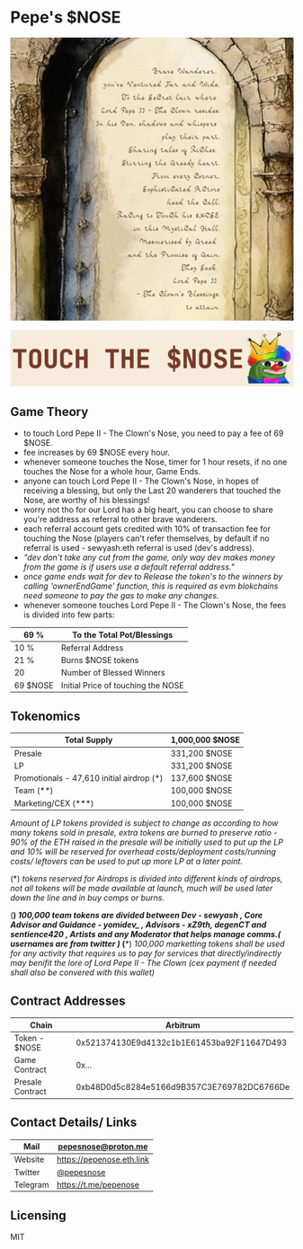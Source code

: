 # Pepe's $NOSE

![LorePoster](https://github.com/sewyash/pepeNose/blob/main/metadata/lore_poster.png)

[![NoseTouchButtonSmall](https://raw.githubusercontent.com/sewyash/pepeNose/main/metadata/touchNOSE_smolbutton.png)](https://pepenose.com)
##

## Game Theory
- to touch Lord Pepe II - The Clown's Nose, you need to pay a fee of 69 $NOSE.
- fee increases by 69 $NOSE every hour.
- whenever someone touches the Nose, timer for 1 hour resets, if no one touches the Nose for a whole hour, Game Ends.
- anyone can touch Lord Pepe II - The Clown's Nose, in hopes of receiving a blessing, but only the Last 20 wanderers that touched the Nose, are worthy of his blessings!
- worry not tho for our Lord has a big heart, you can choose to share you're address as referral to other brave wanderers.
- each referral account gets credited with 10% of transaction fee for touching the Nose (players can't refer themselves, by default if no referral is used - sewyash.eth referral is used (dev's address).
- *"dev don't take any cut from the game, only way dev makes money from the game is if users use a default referral address."*
- *once game ends wait for dev to Release the token's to the winners by calling 'ownerEndGame' function, this is required as evm blokchains need someone to pay the gas to make any changes.*
- whenever someone touches Lord Pepe II - The Clown's Nose, the fees is divided into few parts: 

| 69 % | To the Total Pot/Blessings |
| ---- | -------------------------- |
| 10 % | Referral Address           |
| 21 % | Burns $NOSE tokens         |
| 20   | Number of Blessed Winners  |
| 69 $NOSE | Initial Price of touching the NOSE |
##
## Tokenomics
| Total Supply   | 1,000,000 $NOSE |
| -------------- | --------------- |
| Presale        | 331,200   $NOSE |
| LP             | 331,200   $NOSE | 
| Promotionals - 47,610 initial airdrop (*)    | 137,600   $NOSE |
| Team (**)      | 100,000   $NOSE |
| Marketing/CEX (***)| 100,000   $NOSE |

*Amount of LP tokens provided is subject to change as according to how many tokens sold in presale, extra tokens are burned to preserve ratio - 90% of the ETH raised in the presale will be initially used to put up the LP and 10% will be reserved for overhead costs/deployment costs/running costs/ leftovers can be used to put up more LP at a later point.*

(*) *tokens reserved for Airdrops is divided into different kinds of airdrops, not all tokens will be made available at launch, much will be used later down the line and in buy comps or burns.*

(**) *100,000 team tokens are divided between Dev - sewyash , Core Advisor and Guidance - yomidev_ , Advisors - xZ9th, degenCT and sentience420 , Artists and any Moderator that helps manage comms.( usernames are from twitter )*
(***) *100,000 marketting tokens shall be used for any activity that requires us to pay for services that directly/indirectly may benifit the lore of Lord Pepe II - The Clown (cex payment if needed shall also be convered with this wallet)*
##

## Contract Addresses
| Chain         | Arbitrum |
| ------------- | -------- |
| Token - $NOSE | 0x521374130E9d4132c1b1E61453ba92F11647D493 |
| Game Contract | 0x... |
| Presale Contract | 0xb48D0d5c8284e5166d9B357C3E769782DC6766De |
##

## Contact Details/ Links
| Mail  | pepesnose@proton.me |
| ----- | ------------------- |
| Website | https://pepenose.eth.link |
| Twitter | [@pepesnose](https://twitter.com/pepesnose?s=21&t=agrz7AMdORJSvImYTFbRtA/) |
| Telegram | https://t.me/pepenose |


## Licensing
MIT




